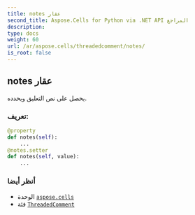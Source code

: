 ```yaml
---
title: notes عقار
second_title: Aspose.Cells for Python via .NET API المراجع
description:
type: docs
weight: 60
url: /ar/aspose.cells/threadedcomment/notes/
is_root: false
---
```

##  notes عقار

يحصل على نص التعليق ويحدده.
###  تعريف:
```python
@property
def notes(self):
    ...
@notes.setter
def notes(self, value):
    ...
```

###  أنظر أيضا
* الوحدة [`aspose.cells`](../../)
* فئة [`ThreadedComment`](/cells/python-net/ar/aspose.cells/threadedcomment)
